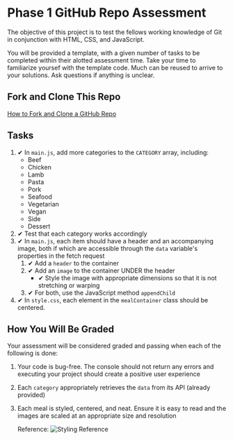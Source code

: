 # Phase 1 GitHub Repo Assessment

The objective of this project is to test the fellows working knowledge of Git in conjunction with HTML, CSS, and JavaScript.

You will be provided a template, with a given number of tasks to be completed within their alotted assessment time. Take your time to familiarize yoursef with the template code. Much can be reused to arrive to your solutions. Ask questions if anything is unclear.

## Fork and Clone This Repo
[How to Fork and Clone a GitHub Repo](https://docs.github.com/en/get-started/quickstart/fork-a-repo)

## Tasks

1. ✔ In ``main.js``, add more categories to the ``CATEGORY`` array, including:
    - Beef
    - Chicken
    - Lamb
    - Pasta
    - Pork
    - Seafood
    - Vegetarian
    - Vegan
    - Side
    - Dessert
2. ✔ Test that each category works accordingly
3. ✔ In ``main.js``, each item should have a header and an accompanying image, both if which are accessible through the ``data`` variable's properties in the fetch request
    1. ✔ Add a ``header`` to the container
    2. ✔ Add an ``image`` to the container UNDER the header
       - ✔ Style the image with appropriate dimensions so that it is not stretching or warping
    4. ✔ For both, use the JavaScript method ``appendChild``
4. ✔ In ``style.css``, each element in the ``mealContainer`` class should be centered.

## How You Will Be Graded

Your assessment will be considered graded and passing when each of the following is done:

1. Your code is bug-free. The console should not return any errors and executing your project should create a positive user experience
2. Each ``category`` appropriately retrieves the ``data`` from its API (already provided)
3. Each meal is styled, centered, and neat. Ensure it is easy to read and the images are scaled at an appropriate size and resolution

   Reference:
    ![Styling Reference](https://raw.githubusercontent.com/The-Knowledge-House/IF_23_24_week_6_assessment_TEMPLATE/main/week_6_assessment_project_TEMPLATE/images/reference.png?token=GHSAT0AAAAAACHRUK46CVMED2NPS5I2YQUOZIDSCFA)
